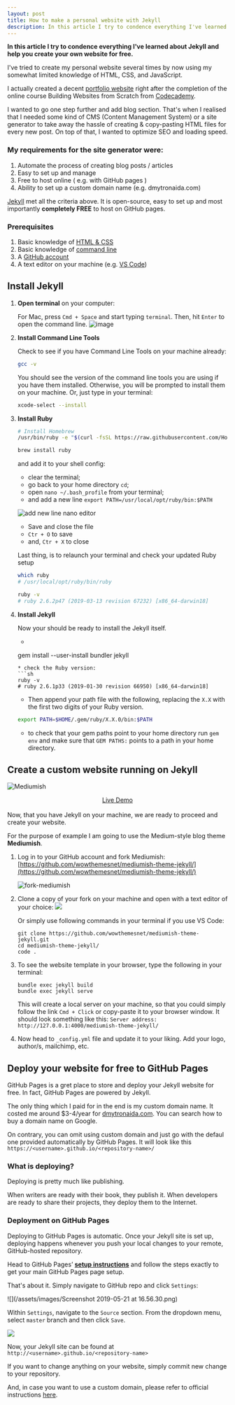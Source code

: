 ```yaml
---
layout: post
title: How to make a personal website with Jekyll
description: In this article I try to condence everything I've learned about Jekyll and help you create your own website for free.
---
```

**In this article I try to condence everything I've learned about Jekyll and help you create your own website for free.**

I've tried to create my personal website several times by now using my somewhat limited knowledge of HTML, CSS, and
JavaScript.

I actually created a decent [portfolio website](https://dmytronayda.github.io/portfolio/) right after the completion of the online
course Building Websites from Scratch from [Codecademy](https://www.codecademy.com).

I wanted to go one step further and add blog section. That's when I realised that I needed some kind of CMS (Content
Management System) or a site generator to take away the hassle of creating & copy-pasting HTML files for every new post.
On top of that, I wanted to optimize SEO and loading speed.

### My requirements for the site generator were:
1. Automate the process of creating blog posts / articles
2. Easy to set up and manage
3. Free to host online ( e.g. with GitHub pages )
4. Ability to set up a custom domain name (e.g. dmytronaida.com)

[Jekyll](https://jekyllrb.com/) met all the criteria above. It is open-source, easy to set up and most importantly
__completely FREE__ to host on GitHub pages.

### Prerequisites
1. Basic knowledge of [HTML & CSS](https://internetingishard.com/)
2. Basic knowledge of [command line](https://www.taniarascia.com/how-to-use-the-command-line-for-apple-macos-and-linux/)
3. A [GitHub account](https://github.com/)
4. A text editor on your machine (e.g. [VS Code](https://code.visualstudio.com/))


## Install Jekyll

1. **Open terminal** on your computer:

    For Mac, press `Cmd + Space` and start typing `terminal`.
    Then, hit `Enter` to open the command line.
    ![image](/assets/images/termina.png)
2. **Install Command Line Tools**

    Check to see if you have Command Line Tools on your machine already:
    ```sh
    gcc -v
    ```
    You should see the version of the command line tools you are using if you have them installed. Otherwise, you will be
    prompted to install them on your machine. Or, just type in your terminal:
    ```sh
    xcode-select --install
    ```
3. **Install Ruby**

    ```sh
    # Install Homebrew
    /usr/bin/ruby -e "$(curl -fsSL https://raw.githubusercontent.com/Homebrew/install/master/install)"

    brew install ruby
    ```
    and add it to your shell config:
    * clear the terminal;
    * go back to your home directory `cd`;
    * open `nano ~/.bash_profile` from your terminal;
    * and add a new line `export PATH=/usr/local/opt/ruby/bin:$PATH`

    ![add new line nano editor](/assets/images/add_new_line.png)

    * Save and close the file
    * `Ctr + O` to save
    * and, `Ctr + X` to close

    Last thing, is to relaunch your terminal and check your updated Ruby setup
    ```sh
    which ruby
    # /usr/local/opt/ruby/bin/ruby

    ruby -v
    # ruby 2.6.2p47 (2019-03-13 revision 67232) [x86_64-darwin18]
    ```
4. **Install Jekyll**

    Now your should be ready to install the Jekyll itself.
    * ```sh
    gem install --user-install bundler jekyll
    ```
    * check the Ruby version:
    ```sh
    ruby -v
    # ruby 2.6.1p33 (2019-01-30 revision 66950) [x86_64-darwin18]
    ```
    * Then append your path file with the following, replacing the `X.X` with the first two digits of your Ruby version.
    ```sh
    export PATH=$HOME/.gem/ruby/X.X.0/bin:$PATH
    ```
    * to check that your gem paths point to your home directory run `gem env` and make sure that `GEM PATHS:` points to a
    path in your home directory.


## Create a custom website running on Jekyll

![Mediumish](/assets/images/jekyll-site-preview.png)

<div style="display: flex; justify-content: center">
    <a class="button" target="_blank" href="https://wowthemesnet.github.io/mediumish-theme-jekyll">
        <i class="fa fa-eye"></i> Live Demo
    </a>
</div>
<br>
Now, that you have Jekyll on your machine, we are ready to proceed and create your website.

For the purpose of example I am going to use the Medium-style blog theme **Mediumish**.


1. Log in to your GitHub account and fork Mediumish: [https://github.com/wowthemesnet/mediumish-theme-jekyll/](https://github.com/wowthemesnet/mediumish-theme-jekyll/)

    ![fork-mediumish](/assets/images/fork-mediumish.png)

2. Clone a copy of your fork on your machine and open with a text editor of your choice: 
     ![](/assets/images/clone-a-copy-of-your-fork.png)
    
    Or simply use following commands in your terminal if you use VS Code:  

    ```
    git clone https://github.com/wowthemesnet/mediumish-theme-jekyll.git
    cd mediumish-theme-jekyll/
    code . 
    ```

3. To see the website template in your browser, type the following in your terminal: 

    ```
    bundle exec jekyll build 
    bundle exec jekyll serve 
    ```
    This will create a local server on your machine, so that you could simply follow the link `Cmd + Click` or copy-paste it to your browser window. It should look something like this: `Server address: http://127.0.0.1:4000/mediumish-theme-jekyll/` 

4. Now head to `_config.yml` file and update it to your liking. Add your logo, author/s, mailchimp, etc. 

## Deploy your website for free to GitHub Pages

GitHub Pages is a gret place to store and deploy your Jekyll website for free. In fact, GitHub Pages are powered by Jekyll. 

The only thing which I paid for in the end is my custom domain name. It costed me around $3-4/year for [dmytronaida.com](http://www.dmytronaida.com/). You can search how to buy a domain name on Google. 

On contrary, you can omit using custom domain and just go with the defaul one provided automatically by GitHub Pages. It will look like this `https://<username>.github.io/<repository-name>/`

### What is deploying? 

Deploying is pretty much like publishing. 

When writers are ready with their book, they publish it. When developers are ready to share their projects, they deploy them to the Internet. 

### Deployment on GitHub Pages

Deploying to GitHub Pages is automatic. Once your Jekyll site is set up, deploying happens whenever you push your local changes to your remote, GitHub-hosted repository. 

Head to GitHub Pages’ [**setup instructions**](https://pages.github.com/) and follow the steps exactly to get your main GitHub Pages page setup.

That's about it. Simply navigate to GitHub repo and click `Settings`: 

![](/assets/images/Screenshot 2019-05-21 at 16.56.30.png)

Within `Settings`, navigate to the `Source` section. From the dropdown menu, select `master` branch and then click `Save`.

![](/assets/images/githubpagessection.png)

Now, your Jekyll site can be found at `http://<username>.github.io/<repository-name>` 

If you want to change anything on your website, simply commit new change to your repository. 

And, in case you want to use a custom domain, please refer to official instructions [here](https://help.github.com/en/articles/using-a-custom-domain-with-github-pages). 

